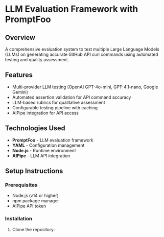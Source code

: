# LLM Evaluation Framework with PromptFoo

## Overview
A comprehensive evaluation system to test multiple Large Language Models (LLMs) on generating accurate GitHub API curl commands using automated testing and quality assessment.

## Features
- Multi-provider LLM testing (OpenAI GPT-4o-mini, GPT-4.1-nano, Google Gemini)
- Automated assertion validation for API command accuracy
- LLM-based rubrics for qualitative assessment
- Configurable testing pipeline with caching
- AIPipe integration for API access

## Technologies Used
- **PromptFoo** - LLM evaluation framework
- **YAML** - Configuration management
- **Node.js** - Runtime environment
- **AIPipe** - LLM API integration

## Setup Instructions

### Prerequisites
- Node.js (v14 or higher)
- npm package manager
- AIPipe API token

### Installation
1. Clone the repository:
